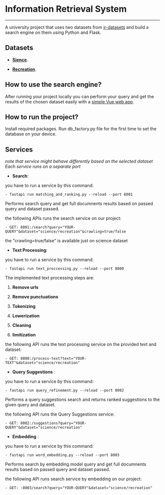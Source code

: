 # Information Retrieval System

***

A university project that uses two datasets from [ir-datasets](https://ir-datasets.com/) and build a search engine on them using Python and Flask.

## Datasets

- [**Sience**](https://ir-datasets.com/lotte.html#lotte/science/dev).

- [**Recreation**](https://ir-datasets.com/lotte.html#lotte/recreation/dev).


## How to use the search engine?

After running your project locally you can perform your query and get the results of the chosen dataset easily with a [simple Vue web app](https://google.com).


## How to run the project?

Install required packages. 
Run db_factory.py file for the first time to set the database on your device.

## Services


*note that service might behave differently based on the selected dataset*
*Each service runs on a separate port*

- **Search**:

you have to run a service by this command:

    - fastapi run matching_and_ranking.py --reload --port 8001

Performs search query and get full documnents results based on passed query and dataset passed.

the following APIs runs the search service on our project:

    - GET: 8001:/search?query="YOUR-QUERY"&dataset="science/recreation"&crawling=true/false
the "crawling=true/false" is available just on science dataset


- **Text Processing**:

you have to run a service by this command:

    - fastapi run text_proccessing.py --reload --port 8000

The implemented text processing steps are:


1. **Remove urls**


2. **Remove punctuations**


3. **Tokenizing**


3. **Lowerization**


5. **Cleaning**


6. **limitization**

the following API runs the text processing service on the provided text and dataset:

    - GET: 8000:/process-text?text="YOUR-TEXT"&dataset="science/recreation"


- **Query Suggestions** :

you have to run a service by this command:

    - fastapi run query_refinement.py --reload --port 8002

Performs a query suggestions search and returns ranked suggestions to the given query and dataset.

the following API runs the Query Suggestions service:

    - GET: 8002:/suggestions?query="YOUR-QUERY"&dataset="science/recreation"


- **Embedding** :

you have to run a service by this command:

    - fastapi run word_embedding.py --reload --port 8003

Performs search by embedding model query and get full documnents results based on passed query and dataset passed.

the following API runs search service by embedding on our project:

    - GET: :8003/search?query="YOUR-QUERY"&dataset="science/recreation"

